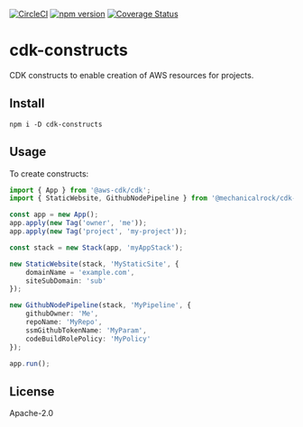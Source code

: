 [![CircleCI](https://circleci.com/gh/MechanicalRock/cdk-constructs.svg?style=svg)](https://circleci.com/gh/MechanicalRock/cdk-constructs)
[![npm version](https://badge.fury.io/js//cdk-constructs.svg)](https://badge.fury.io/js/cdk-constructs)
[![Coverage Status](https://coveralls.io/repos/github/MechanicalRock/cdk-constructs/badge.svg?branch=master)](https://coveralls.io/github/MechanicalRock/cdk-constructs?branch=master)

# cdk-constructs
CDK constructs to enable creation of AWS resources for projects.

## Install

```
npm i -D cdk-constructs
```

## Usage 

To create constructs:

```typescript
import { App } from '@aws-cdk/cdk';
import { StaticWebsite, GithubNodePipeline } from '@mechanicalrock/cdk-constructs';

const app = new App();
app.apply(new Tag('owner', 'me'));
app.apply(new Tag('project', 'my-project'));

const stack = new Stack(app, 'myAppStack');

new StaticWebsite(stack, 'MyStaticSite', {
    domainName = 'example.com',
    siteSubDomain: 'sub'
});

new GithubNodePipeline(stack, 'MyPipeline', {
    githubOwner: 'Me',
    repoName: 'MyRepo',
    ssmGithubTokenName: 'MyParam',
    codeBuildRolePolicy: 'MyPolicy'
});

app.run();
```

## License

Apache-2.0



